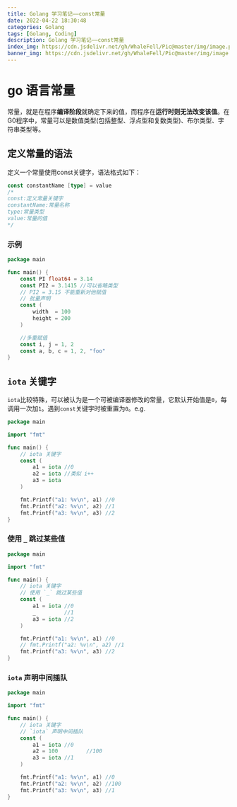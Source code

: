 ```yaml
---
title: Golang 学习笔记——const常量
date: 2022-04-22 18:30:48
categories: Golang
tags: [Golang, Coding]
description: Golang 学习笔记——const常量
index_img: https://cdn.jsdelivr.net/gh/WhaleFell/Pic@master/img/image.png
banner_img: https://cdn.jsdelivr.net/gh/WhaleFell/Pic@master/img/image.png
---
```


# go 语言常量

常量，就是在程序**编译阶段**就确定下来的值，而程序在**运行时则无法改变该值**。在G0程序中，常量可以是数值类型(包括整型、浮点型和复数类型)、布尔类型、字符串类型等。

## 定义常量的语法
定义一个常量使用const关键字，语法格式如下：  
```go
const constantName [type] = value
/* 
const:定义常量关键字
constantName:常量名称
type:常量类型
value:常量的值 
*/
```
### 示例
```go
package main

func main() {
	const PI float64 = 3.14
	const PI2 = 3.1415 //可以省略类型
    // PI2 = 3.15 不能重新对他赋值
	// 批量声明
	const (
		width  = 100
		height = 200
	)

	//多重赋值
	const i, j = 1, 2
	const a, b, c = 1, 2, "foo"
}
```

## `iota` 关键字

`iota`比较特殊，可以被认为是一个可被编译器修改的常量，它默认开始值是`0`，每调用一次加`1`。遇到`const`关键字时被重置为`0`。e.g.  

```go
package main

import "fmt"

func main() {
	// iota 关键字
	const (
		a1 = iota //0
		a2 = iota //类似 i++
		a3 = iota
	)

	fmt.Printf("a1: %v\n", a1) //0
	fmt.Printf("a2: %v\n", a2) //1
	fmt.Printf("a3: %v\n", a3) //2
}
```

### 使用 `_` 跳过某些值  

```go
package main

import "fmt"

func main() {
	// iota 关键字
    // 使用 `_` 跳过某些值
	const (
		a1 = iota //0
		_         //1
		a3 = iota //2
	)

	fmt.Printf("a1: %v\n", a1) //0
	// fmt.Printf("a2: %v\n", a2) //1
	fmt.Printf("a3: %v\n", a3) //2
}
```

### `iota` 声明中间插队

```go
package main

import "fmt"

func main() {
	// iota 关键字
    // `iota` 声明中间插队
	const (
		a1 = iota //0
		a2 = 100         //100
		a3 = iota //1
	)

	fmt.Printf("a1: %v\n", a1) //0
	fmt.Printf("a2: %v\n", a2) //100
	fmt.Printf("a3: %v\n", a3) //1
}
```
